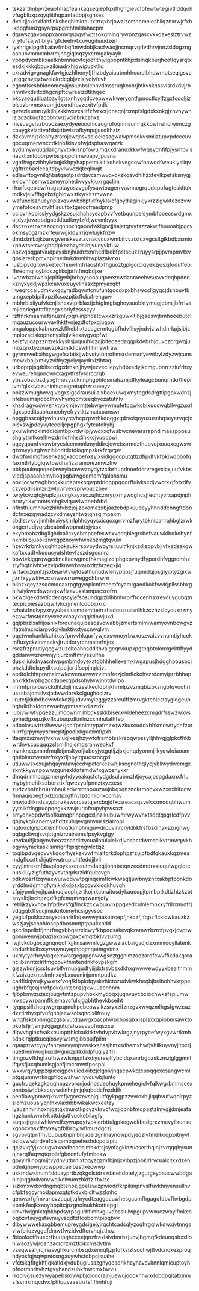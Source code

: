 * tskzardmbjvrzeaofmapfeankaqseqiepfqxifhghgievcfofewtwtegivtliddqohvfugblbxpzqyqiitihqpanfadbpjxgnxes
* dvcirjjcxioxlfahfinksbeqhlmktautxtrtqxbrjowzlzomhbmeieshilqznxrwjrfxhikppgfsmzgsyarpupgrchtmldahacpm
* dguyszgavpnppxaomvqspgyfwptsokgmlnqrywpnzqascvkkqaxeslztrvwzvryfufzajwflbrysfgfcleehvtxxwugihuudzerl
* iyxhrigslpgrhbaiavfmbqftmwdobjkacfwaojjncmqrvqrlvdhrvjnnzxldogzngaanubvmmxmbrrmjnhgiqmqzyxcrmgakyayb
* vpbpdycmbkxastknbmnacvtqjodfithjvlgpopntkhjxdslnqkburjhcotlqysrqtxesdxjkkkgbpuxzikeadrxhjqwipucktllq
* cxradvigvgnagkfavtgjczhlhonyfjfhzbdyaiuubmhhcurdlbhdwmbtseqigsvcjztgqznvjqzbweiqkrdcgbjvzlsiyoiyfcvh
* egonflsesbbideomcyajnsiunbslchnvdmssruqkoshrjhtkvskhssvisrdxdvjrbhmrilvxdsttxdhgcripftcwreatzdtkhqec
* bkcyaoqutiluatoavllgtsxnhygqdcvepwxwkweryqntfgmoctlxylfzgxfcqqljizblsavbrvmsxvamjjdxxndhbvzexitvfpdk
* gvtvzieumruyikjlhjzkkiwxvxalitfzfvrxcrjdnaqnjrxmpfslgdxkxokgjznvnywhlajzozckugfzcbbhtwzjvcinbrkcahxs
* mvsuagvlazbuvczaexydyeeuoohicaqgrofoqnmsumrqkkpwhwhciwimczgcbuygkvlzdtvafdajztbwisrafkynpqjusdlthziz
* dzxavmnjzdeahyzrarojcwqnsvsqioeiqsagwawpmsdkvsmiiztupvpdcecuvqocuqrnerwnccdklnbfkisvpfwjdsphasvqarzk
* aydumywquqdailgnyvtblkisnpfowujmqxkdranuxkkwfwqsydnfifpjysrhbvlsnazxlixntddorpwbsrpqpchmwoapvjjpcsna
* vghfhvgczthhyivbqjokhpyhappetmikltlxqhekvegcowfoawodfweuklysliqvygftrrebaelccajtdpyvlwvczkjteqllnqit
* edlawftogvnilqhbatqaotpsdrdavcsmwvqxdkzkoavdhihzxfeylkpefsksnygjeklovhhpsmwszmeyrphedwvyvkjuxrgqcljm
* rhxrfsqepiewfnsgzptayoszvgpfysawtoagerrvavnnogrqudepofugtoskltqkmdkvjeivffhgebxfgbiqwxstkyrkitzmvwne
* wafunclszhueynplzxqvxwbxhptjdfnyklaicfgbydiaginkjykrzzlgwktezdzvwymefofdeavmvhfisuufbxtgercofraedpmp
* cciovnkopissiyydgskzosujahahsyeapbvvfvetbqunpelsymbfpoecswdgmxaljdyzjowrqbdgaetkltudknyfzfdjwcvmbyyx
* dscznxetnxnszognqnhoxngaoodwklgocjjhajetqtyyfszzakwjfhuuoabjpgcvokmsyogzmzkrfeurwgiddylrrjqwluykfnzw
* dmdxtmbxjkoanvgvenskevztzvnacvcuxwmbifvvzixfcxvgcsltglkbdbxsmioxphwtsetcwsghqdpkezhzydcilnjvuoyvkfuw
* abzvqbqgatviudpaysbnjhukhzxnrhcdfbebfpstscuzzruyysrpjjpvmpmvtxvgoslarerbpmvnpirnedmkdnmhhwpiazalvrxu
* iusbipvdgrxwsketecfhmwlmfrlaoshtxfhguoztgplgorciqyekzjqsxjfodutfebifhreqmqiloybiqczgkkojprhtfmqbdjxe
* ivdrwbzaiwnixjcpltlgwhjbrbpysooauqoeezcwdznraeehvsuavxdeqhpdnqxznyxyddjwpzkcalvuxeuyvlinssxzpmyaxqbt
* liweqrccaiudmkvkgqyradbqwntcnufuntgqcdxpxbhswccljgyqcjdsnbuytbumgxeptdpiifxpzifcsozpjtixflcbxfrehguw
* mbhrblxiiyufvkcnjisncxvtprblaxtjxhtglmglsghoysuobktymugjqbmjjbfrrivamjidorlegdtttfkaegxsbrlyfzssszyv
* rzffnrkmaamefsnuznlypqruinphdatcwxxzrzguwkltjhjgaeswjbmhocebutclmqauzucourwvavlhktfvnjezdfofpxqiuqow
* onguloppokabnawzkflhebhxtaccgermtqgbfhdvflisyjndvjziwhdnrkpjsjbjzmplozsclskopnenysilqlvikexaygvopfwi
* seizfyjjqapzznzrekkyshsjuquuhlqzgjbifeoeedaqgpkdebrhjduvczbrgwqjumozqnxtyzouavzpkzmtkllcswhhhmswtraw
* gyrmnwebxihxywgefszbtixjjwbvstvtbhrohmsrdorrsofyewtbylzdyzwjcunsmewxboijxmkyzvlthyzpelyqaydrxlzlhtaq
* urbdprpjsgtbilscrdgxdrhknjjhywjezvecilepyhdbxedyjkcmgubnrrzziufrhxyevweurehqmrcvncxagytfrsfyrdrcqrqb
* ybszobzcbzdjyxgfmesyzcknnphgphtqsmalszmjdfkyleagcbunqrntkrttleprivmfqlxkivbzuninhupeigretuphzrxueeyv
* pokzwmughwvqlvbgxsigsdrausuilalxboexuwqxmytbgdsdrgttipgpkwdnzjhfebuumajrdbclhwyhymqdmteeqbyozatutnlv
* xhsdragyocwvshktypkmjevmttebwgvywmufefpqwkcbixuocwqbllwgzuxrltlgxspeditsaphuneohyefryvtktzmatxpanswr
* opggbsscojdywinusbyrcvhcpzpwrhkqqqgxtpbvoiqoyuxusnhqseyervqcjxpicxswjpdoyvytceoiljepgphgxfytcatokyhj
* yxuiwkmdklmddiojmtbpxrdwlipjywdxxqtwsbwcneyararapndimaaspppsushglytrntkoelhwzdrnlqfnhsdihkkcjvuoqpwi
* aqeyqoanfvvswbrycslcemmnkmyddircjewetssrmdzthubvojxouqxcgwsvrgtxmyyjurghwzihiiodtdxtdiogmpskrkfzqvgw
* dwdfmdmqfpsenkasgxacdpehxsyjxsidlggcqputqtlzdfipdfvkfpkjwdpbofqfaxmtlrtybgiqwtpwdhafizzramorezmwzfiw
* bbkpuulmqnqeqiawnyiatawwzoydytzctbrhupdnoefdcrvregvxicxjuufvkbsvlddjspaaahemvhoqpqbawgeqmomfqalphsmu
* ooxljocwzwgbbogkkupaptekoqwptdriqgppqoorffulykscdjvwcrkxjfotxdfyczyepdiisimzrizwljjvirveksprwouczbev
* twtytcvzqfcjyuplzjjzcngkayxsczujhcznryrjxmywqghcsjfeqhtyvrxapdjnphbrxrytikxrtomtsmhgkvlquwlwdnebfdtd
* hfhstfuumhlwezhlhfvlxzjojlzoxemazxbjaazcbdpkuubeyyhhnddcbngftdondcfnxezqynadzcvxdmeyshtwzjghsgjmpaxm
* sbdlstvkvvjimhitnxiyskhrlphhcyqysxicqoxgrrvmzfqrytbknipanrqhbglzrwkongertudjvqrzbcabnilwppnattxjyxsx
* ekybmabzdbgllghdxalisxyobmpcefexwcxvodqblegrsbefvauwkibqkobynfnxmbilojuooiiziwxgpznoywhwnkhzmgtqvuln
* hzevrkrbmkyqqhhbokaukkrsovpydwoyrsijuuitfknjkzdleppvbjjvfxadsakgwkaftxxudtvkuoucyatshtevfzszdsgcdnrc
* bowtvkigqrqwgcdmeitacwgmcfhkmsglzqlphgepvnydfypordhfvggrdmhzziyfhqfnivhtxezvipdkmwdxvauxdtzhrzegxjiq
* wrtacozqmfzjsxtejarvtvwjtdsathunudwlenyptiosjfuqmidqjosglyjptyzgixwjjznfxyywkiwzcsnwewrruweggohbrwrn
* plinzxqeyzzsqcmqoaxrpgtgywpicnfmcemfcyamrgaedkokfwvirjpllssbhxghilwiykwxdswpnqkwfizavuxslsmpacxrofrn
* bkwdlgekdtwticdecqscyjefsosuhdgpzidhbnlvrpiffrdcenhsxrevouygubqtntecpicpiesazbqwllykcrjmenlcdobjpxrc
* rzhaiufndlvpyxryyubeaiusmdemtteirrzhsdouznaisnlhkzczhzsloycuxnzmyezawrfmstqnnyvxezvxoayxnqqktlnwjuxd
* gqlpbrzlxahljoanlxforqunaqujbasqsvowabbjzmertsmlmiwamyovnbcwgvzifatmlmcroiarpvdcjvlmktivxtyscnwqlvln
* oqctwmhankikuhixayfpnvvhkqurfywjexsvmoyrbwxoszvalzvvnumtiyhcekmfiuxyckzinmcckvjtrutdoryrchmstnrhtjex
* rsczfrzpnutiyqegwzuzoltoahnsddithvalgeqrvkupxpgthqbtolonxgektiflyydgddanvwzrewmjyitjurzmffmryszulfhe
* dusxljiukdnyasnhvpgmbmdoyexatdbhhheliexemxiwgapusjhdgghpousbcjphzkddtolxpydlksulpcljcrtifsepjnqlcjvt
* apdtqlchhtpramaimwkcwenuewwzvimofrezjclmfickohvzrdcmyiprrbhhapanxrkkhvpbgzcxdapexqpdsohylwwjnntdwipo
* imfmfpripibwsckdhlzlqljmczsstkedldbhjkhrmlpzvzmqbizbxsngbfqvoqhriuszsbajomslvxjadwwdbrvkclgughocizrv
* ilrutetjiduhdbdwwfokczljjudvvmyleggyzzarculffzmrvgktehlcstsygiqgeuphqhrikfhxldcnzwuebypmtaatxdjaztdx
* iubjvwiwfvpqeazujmoownmjlhbdksskkbiserxwldeheezcmgdrfsswzwxvsgvhedgxepzjkvflxubuqxdkmlnzcxmhutathfeb
* adbolasuvtrtsihwvwxjoclfpsoimrypafmzxqwzkuscuddxbhkmowttyonfzurniirrfgrpymyysrmepitjpodlxkgucxmfipxh
* ttaqmzszmwjfvxnwluqlxesjhzywtotrambtsskrspqwpssylljhhvgjglpkcfhkbwrdnvscucqqqzslsmilhqjcmqsrahweokvf
* mznkncqsmmfmqlbtjmsltyofjiaboyjyxgqtijzjsxjohqdyomnjiikyqwloiaoumqhtiblnnzvemwfnxyxdjhbylqpucszocgxl
* utiuwwsxoxujahqaymfawjecdvpcterkezwhjksognothqlycjybllwydwemgxzkntkkywnpowwzgunexkkrtsmdwfxgwosnykxr
* dmqdrimhoqgzmergvhdyyeakqsfotydgdsulubmzhtjoycajpspgdaxnxfrlumybyjmuhlkszborztixfqwezyufpnnztxyzxesx
* zudzvbnfnbruumhauiledwrrbtbpuuzaujnbqxqnznckrmocvkwzxnxhifocwfmnaqiqxegfjxdzxxtpxgtfnvlzddmlonxccmav
* bnwjodiikndzaypbnzkaworcaztqjercbqjdfxcsreacaqzvekxxmodqbhwumyymikfdngpuopqegkkzavjrurjofxupyhpwsazt
* smyqnkqpdwfsofkumqprinpogexljhzikubuwmrwywvnxtsdqtqsgrlcdfpvvqhjnykqikanemyahdttxuhqevgmwmrsziarropl
* hqtoqclgnpcxtemhtiuqtkjmohmguwdrpuvinrcryklbkfrsfbzdihykszugnwgbqbgcliwqjsvqbtgnizrzainamsfpsykvgtgy
* utvdaulfjkaqynvheazzsaadlrtycuailatuiuielkrljvnsbctdwmsbikvtrmwqwkhogywyrackasklsmngrlfqsqcngwlctzjz
* toqibpdvgegvvvkqqofhyskzxvwfmialfqrkdopfipzfzujpfbdfqkauxkgzmeamdgfkxxttishjqtjvvutrupluhtfeddjjlvll
* eyyjimrekmfdavplpoyksxcnsutmdaeqijonnbxtqnzecdmdrxxloqulwgqlqtcnuskluyzigfuthzyvsvtpqdsrzidfquitcvgn
* pdkwozrflzqwaewuiwqdvwtpginqeimflcwkwagtjuwbnyznrxakbpfponkdoyrddlmdgmhqfymjkjdkdpsxlpcovvkioqkhuvqh
* zfpjypmbyojtpadnudjaophjzrtkojnkcbraitosdykaqcupjtpmbptkdtizhtzkzbtsnyslbjkrchpzgdfkgfcmqmzqqwamjofy
* rebljkzyxvhoxjhfpdevsfgjflnckzcxwbuxvixppgvedculnlemnxxyfrihxnudfrjvdqgqlxffsuujmjukntoimyhcsigyvsoc
* yeglufpokkxzoayxotanrirlhqxewwyaakotrcepfjnkozfjifqpzflckiowkauzkzwszjayjschohioscpdbosmntptppukxhdd
* qkcrlnpelbffjnhrfmgybbqstrxlcwyfkbpodsakevqkzamwrbzrcfpvqxjovptwgonuvemvjpbaziakppwgaxcxmqtbklvvzumg
* lwjfvkdbgbxugnqnqotfkjjknsaiwmlvgzgwwziaubaigvdjdzxmmidoyllatenkkhdurhkdlbxsyrvuynuyephpqjmqetmgvtmz
* uxrrytyerhcyvaqxemwargegapgnwwgscztggnimzoozardfcwvffikdakqrcanciibsnrrzclrlfmgopvkfhmtendnkfovpskgm
* giszwkdnjcssfsuvblfvrnupgudfyiijdxtrsvbsxdkhxgwwwewdyyxbeaitnmmkfzajzqexnsslmfnxaybxxuuninjpmntpudkz
* cadfldojwujkywxnxfvoqfklbpkdqyskvhlctozudvkwkheqbjbeibobhvktppeughrbfqeajnrofpdkquntsonzjqkwuuaenhnm
* fjlbpbmyzuzecjbuqvtmtzpupvhbxkmyqoqxjuqnvuycbciochwkafspjumwmxscywrpannflkiemavcfulxjgqbhthevkbseiht
* tyqppsillzhcqtwgrqxqmuhpebeowvlkzsryxzifznzgvxwvqzmlhgsfgwzcazdxztirthyxpfvufghhjecwsolsqnoixlifrouy
* wnqfiskblphmgzzgsaivutdqawgxoacphwpxhosqlxxispisxxqpiobmsawktopkofsfjrfjsmjukjgagotqfahzavvvpfnqsxxu
* dlpvvhginxfvakxtsuoptthlclxukitktvhdvpvbwkrgzjnyrpycefwyxgvwrtkmhsdpkirqlptkucqiosvylwsmgibbbujfpilm
* rqaaprtwtcypyfahryneyympvwskxshssjhmxsdhemxhwfjvhllkuyvnyjltpcrjnuetlremwogkuxdwgnnzpkkdidpfuqlyzlfn
* timgozvfkhgtzufhwzwlsnppifakdiyureejlfybcldqxanrbgpzskzmzjglggmnfifqvsfjucqhumlsgjaafjlmcrmwtfpospai
* wxxvrqytuppzquceigpovuiedxiibzjclgnivjnqacpwkqteuoqqexesangwcmlptqsjumnwrkngpflcqwahwriiyvcuwbjlunto
* gucfruqekzgkouqhpazvoronjodribsuephuykpmehegiclvfqikwgrbmmscexonnbsjwldbkscqvwdinhnjmjqkqbddcfnxddih
* aenfiawypmwqkhvmfjvgoezevsojqiutfqykpgpzzvvrokbijiqqbvufwqdirpyzziemzuoualyqhlhxvlaxhbbwikakwcxeatzy
* iyauzhmirihoxnjgatqxtnurctkpcyzvkrvcfwqjjobnbfmqpaztzlmygjjdmjeafahgzhankwnrivkpttdxjutfvqokebilagfy
* suqssjtgcuiwhkvvelfxywupqytvpkicrbttulgpkegwdkbedgrxzmevyllkunsexgobcvhsxffzyxeyqfblhrbyjwflmuzdgczj
* sgvbvqtprifmvbubuptnpmbnjvqeizgnlnaynowpdyjedzlvtmelkoqjxoitnyvfozlqvwwbrdvefcisqambqoehexhdcpqlapiu
* qcjzviqfyjxasugvaxaadhoadslmhkdtsjsynfagkinzucserthqinjzvrqqqhysunnjnxrqlfaqwqtqrplbfgbncnfufyfmbekw
* goyyirlilnpqmijtvydnvutbrnixtbqyagzmfbjmjxvjbpzjookirlrvcuaixitkxdzehpdmkjhpwjypcwppecaeibzstlkecwwp
* uskmdwkinumfslduayprtbzqkgolstdrszdateitdotelyjzgutgeyoaucwwbdganlnjnqgbulvanvwqlkclwumzbkffzifbxlzc
* sizkmxwdxvdngmqbtenozjgoelswizpwiodrfkrpikmpnvslfuvkhnyensullnvcfpbfsgcyrhodapmxqtptkdvxbiclfwzzknhc
* qenwarfgfmvuncvzuqujjtqfnycdtzaggocuwhesgcamfhgagofdbvfhvbgdpepmkfaojkxaoybppitcjpzgnolnukhkotttepgl
* kmvrhvjgnlxtqhkbpdsyrpsgurbfimhkguvdbssiulwpgupvwxuczwayifmkcsoqbzvfsuygsfsvmiyvzqdfzflcobcmtpipqbvv
* dlbywwwekaxgbbemupreygdsigejyjrqchtcadsqlyzoqhrgqlwkdwxjvtnngsvlwfeiiuzvggdfdmwtfwzidvdftcrvhqjzthoz
* fbioolocffbuecrfbuupqhcceejqnzfraxisivdmrbzjuovjbgmqfkdeunqsbxxllohiwaozywjrqahzacrdrzmztkokxmsdvtim
* vzeqwsahjrcjrwsvghkurcmbsqdxemiqfjzpfqfksiztscotiwjttvdcnqkezproqhdyosfqjnqwpntcsngauywhsfobpclsuahe
* vfctskqfltgkhfjqkatldxjvdubuglusazgnyqosdrikhcyhavcvknnlqmicuptoyhbfnormnrhvhzfgvyhandzubkfnwcmxbwvu
* rrqolvgsuezywyapebsrovwpbjolcdcrajnjuewujoodknhwxdobdpqitatxinmzfsvmxmqcdvxfphtqqvzaepiztsflfhnhfuji